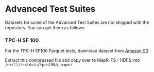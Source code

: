 # Advanced Test Suites 

Datasets for some of the Advanced Test Suites are not shipped with the repository. You can get them as follows:

### TPC-H SF 100

For the TPC-H SF100 Parquet tests, download dataset from [Amazon S3](http://drill-public.s3.amazonaws.com/tpch/sf100/parquet/tpch_sf100_parquet.tgz) 

Extract this compressed file and copy over to MapR-FS / HDFS into `/drill/testdata/tpch100/parquet`

